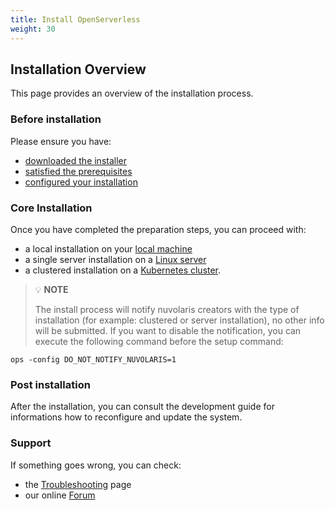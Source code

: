 ```yaml
---
title: Install OpenServerless
weight: 30
---
```

## Installation Overview

This page provides an overview of the installation process.

### Before installation

Please ensure you have:

- [downloaded the installer](/docs/installation/download/)
- [satisfied the prerequisites](/docs/installation/prereq/)
- [configured your installation](/docs/installation/configure/)

### Core Installation

Once you have completed the preparation steps,  you can proceed with:

- a local installation on your
  [local machine](/docs/installation/install/docker/)
- a single server installation on a
  [Linux server](/docs/installation/install/server/)
- a clustered installation on a
  [Kubernetes cluster](/docs/installation/install/cluster/).

> 💡 **NOTE**
>
> The install process will notify nuvolaris creators with the type of installation (for example: clustered or server installation), no other info will be submitted. If you want to disable the notification, you can execute the following command before the setup command:

    ops -config DO_NOT_NOTIFY_NUVOLARIS=1

### Post installation

After the installation, you can consult the development guide
for informations how to reconfigure and update the system.

### Support

If something goes wrong, you can check:

- the [Troubleshooting](/docs/installation/debug) page
- our online [Forum](http://nuvolaris.discourse.group)
